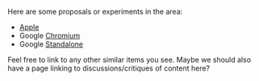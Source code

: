 Here are some proposals or experiments in the area:

- [Apple](https://github.com/gpuweb/proposals/WebGPU-Apple)
- Google [Chromium](https://github.com/gpuweb/nxt-chromium)
- Google [Standalone](https://github.com/gpuweb/nxt-standalone)

Feel free to link to any other similar items you see. Maybe we should also have a page linking to discussions/critiques of content here?
